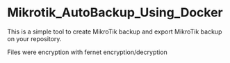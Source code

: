 # Mikrotik_AutoBackup_Using_Docker
This is a simple tool to create MikroTik backup and export MikroTik backup on your repository.

Files were encryption with fernet encryption/decryption
